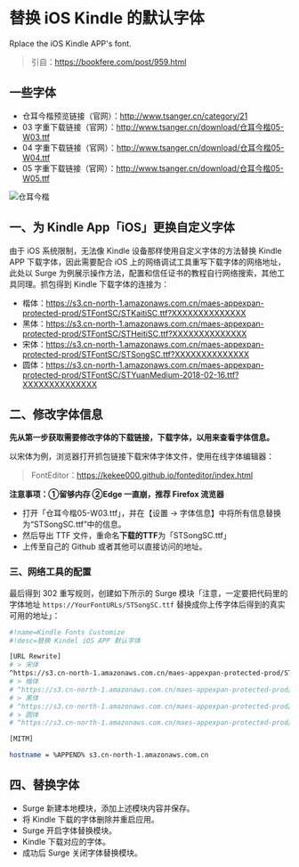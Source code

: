 # 替换 iOS Kindle 的默认字体
Rplace the iOS Kindle APP's font.
> 引自：https://bookfere.com/post/959.html

## 一些字体
- 仓耳今楷预览链接（官网）：http://www.tsanger.cn/category/21
- 03 字重下载链接（官网）：http://www.tsanger.cn/download/仓耳今楷05-W03.ttf
- 04 字重下载链接（官网）：http://www.tsanger.cn/download/仓耳今楷05-W04.ttf
- 05 字重下载链接（官网）：http://www.tsanger.cn/download/仓耳今楷05-W05.ttf

![仓耳今楷](https://bookfere.com/wp-content/uploads/2022/03/kindle-change-font-on-all-platform-1.png)

## 一、为 Kindle App「iOS」更换自定义字体
由于 iOS 系统限制，无法像 Kindle 设备那样使用自定义字体的方法替换 Kindle APP 下载字体，因此需要配合 iOS 上的网络调试工具重写下载字体的网络地址，此处以 Surge 为例展示操作方法，配置和信任证书的教程自行网络搜索，其他工具同理。抓包得到 Kindle 下载字体的连接为：

- 楷体：https://s3.cn-north-1.amazonaws.com.cn/maes-appexpan-protected-prod/STFontSC/STKaitiSC.ttf?XXXXXXXXXXXXXX
- 黑体：https://s3.cn-north-1.amazonaws.com.cn/maes-appexpan-protected-prod/STFontSC/STHeitiSC.ttf?XXXXXXXXXXXXXX
- 宋体：https://s3.cn-north-1.amazonaws.com.cn/maes-appexpan-protected-prod/STFontSC/STSongSC.ttf?XXXXXXXXXXXXXX
- 圆体：https://s3.cn-north-1.amazonaws.com.cn/maes-appexpan-protected-prod/STFontSC/STYuanMedium-2018-02-16.ttf?XXXXXXXXXXXXXX

## 二、修改字体信息
**先从第一步获取需要修改字体的下载链接，下载字体，以用来查看字体信息。**

以宋体为例，浏览器打开抓包链接下载宋体字体文件，使用在线字体编辑器：

> FontEditor：https://kekee000.github.io/fonteditor/index.html

**注意事项：①留够内存 ②Edge 一直崩，推荐 Firefox 流览器**

- 打开「仓耳今楷05-W03.ttf」，并在【设置 → 字体信息】中将所有信息替换为“STSongSC.ttf”中的信息。
- 然后导出 TTF 文件，重命名**下载的TTF**为「STSongSC.ttf」
- 上传至自己的 Github 或者其他可以直接访问的地址。

### 三、网络工具的配置
最后得到 302 重写规则，创建如下所示的 Surge 模块「注意，一定要把代码里的字体地址 `https://YourFontURLs/STSongSC.ttf` 替换成你上传字体后得到的真实可用的地址」：

```bash
#!name=Kindle Fonts Customize
#!desc=替换 Kindel iOS APP 默认字体

[URL Rewrite]
# > 宋体
^https://s3.cn-north-1.amazonaws.com.cn/maes-appexpan-protected-prod/STFontSC/STSongSC.ttf.+ https://YourFontURLs/STSongSC.ttf 302
# > 楷体
# ^https://s3.cn-north-1.amazonaws.com.cn/maes-appexpan-protected-prod/STFontSC/STKaitiSC.ttf.+
# > 黑体
# ^https://s3.cn-north-1.amazonaws.com.cn/maes-appexpan-protected-prod/STFontSC/STHeitiSC.ttf.+
# > 圆体
# ^https://s3.cn-north-1.amazonaws.com.cn/maes-appexpan-protected-prod/STFontSC/STYuanMedium-2018-02-16.ttf.+

[MITM]

hostname = %APPEND% s3.cn-north-1.amazonaws.com.cn
```

## 四、替换字体
- Surge 新建本地模块，添加上述模块内容并保存。
- 将 Kindle 下载的字体删除并重启应用。
- Surge 开启字体替换模块。
- Kindle 下载对应的字体。
- 成功后 Surge 关闭字体替换模块。
